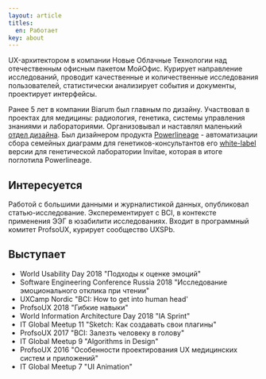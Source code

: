 ```yaml
---
layout: article
titles:
  en: Работает
key: about
---
```

UX-архитектором в компании Новые Облачные Технологии над отечественным офисным пакетом МойОфис. Курирует направление исследований, проводит качественные и количественные исследования пользователей, статистически анализирует события и документы, проектирует интерфейсы. 

Ранее 5 лет в компании Biarum был главным по дизайну. Участвовал в проектах для медицины: радиология, генетика, системы управления знаниями и лабораториями. Организовывал и наставлял маленький [отдел дизайна](https://www.behance.net/biarum/members). Был дизайнером продукта [Powerlineage](https://www.facebook.com/pwrlng/) - автоматизации сбора семейных диаграмм для генетиков-консультантов его [white-label](https://www.invitae.com/en/familyhistory/) версии для генетической лаборатории Invitae, которая в итоге поглотила Powerlineage. 

## Интересуется

Работой с большими данными и журналистикой данных, опубликовал статью-исследование. 
Эксперементирует с BCI, в контексте применения ЭЭГ в юзабилити исследованиях.
Входит в программный комитет ProfsoUX, курирует сообщество UXSPb.

## Выступает
- World Usability Day 2018 "Подходы к оценке эмоций"
- Software Engineering Conference Russia 2018 "Исследование эмоционального отклика при чтении"
- UXCamp Nordic "BCI: How to get into human head'
- ProfsoUX 2018 "Гибкие навыки" 
- World Information Architecture Day 2018 "IA Sprint" 
- IT Global Meetup 11 "Sketch: Как создавать свои плагины"
- ProfsoUX 2017 "BCI: Залезть человеку в голову" 
- IT Global Meetup 9 "Algorithms in Design"
- ProfsoUX 2016 "Особенности проектирования UX медицинских систем и приложений"
- IT Global Meetup 7 "UI Animation"

